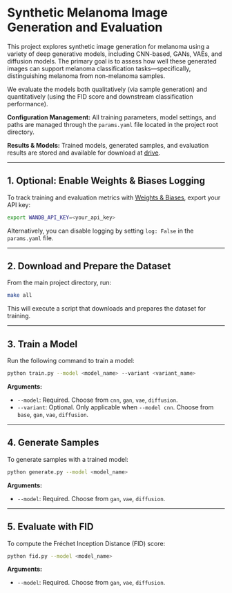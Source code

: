 # Synthetic Melanoma Image Generation and Evaluation

This project explores synthetic image generation for melanoma using a variety of deep generative models, including CNN-based, GANs, VAEs, and diffusion models. The primary goal is to assess how well these generated images can support melanoma classification tasks—specifically, distinguishing melanoma from non-melanoma samples.

We evaluate the models both qualitatively (via sample generation) and quantitatively (using the FID score and downstream classification performance).

**Configuration Management:** All training parameters, model settings, and paths are managed through the `params.yaml` file located in the project root directory.

**Results & Models:** Trained models, generated samples, and evaluation results are stored and available for download at [drive](https://drive.google.com/drive/folders/1FIHiP5R8WrJW6QlwJS8YXTMKrga_Xri_?usp=sharing).



---

## 1. Optional: Enable Weights & Biases Logging

To track training and evaluation metrics with [Weights & Biases](https://wandb.ai), export your API key:

```bash
export WANDB_API_KEY=<your_api_key>
```
Alternatively, you can disable logging by setting `log: False` in the `params.yaml` file.

---

## 2. Download and Prepare the Dataset

From the main project directory, run:

```bash
make all
```

This will execute a script that downloads and prepares the dataset for training.

---

## 3. Train a Model

Run the following command to train a model:

```bash
python train.py --model <model_name> --variant <variant_name>
```

**Arguments:**

* `--model`: Required. Choose from `cnn`, `gan`, `vae`, `diffusion`.
* `--variant`: Optional. Only applicable when `--model cnn`. Choose from `base`, `gan`, `vae`, `diffusion`.

---

## 4. Generate Samples

To generate samples with a trained model:

```bash
python generate.py --model <model_name>
```

**Arguments:**

* `--model`: Required. Choose from `gan`, `vae`, `diffusion`.

---

## 5. Evaluate with FID

To compute the Fréchet Inception Distance (FID) score:

```bash
python fid.py --model <model_name>
```

**Arguments:**

* `--model`: Required. Choose from `gan`, `vae`, `diffusion`.